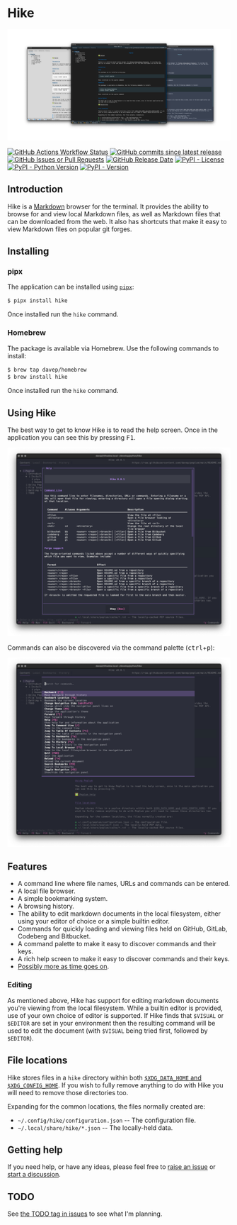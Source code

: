 # Hike

![Hike](https://raw.githubusercontent.com/davep/hike/refs/heads/main/.images/hike-social-banner.png)

[![GitHub Actions Workflow Status](https://img.shields.io/github/actions/workflow/status/davep/hike/style-lint-and-test.yaml)](https://github.com/davep/hike/actions)
[![GitHub commits since latest release](https://img.shields.io/github/commits-since/davep/hike/latest)](https://github.com/davep/hike/commits/main/)
[![GitHub Issues or Pull Requests](https://img.shields.io/github/issues/davep/hike)](https://github.com/davep/hike/issues)
[![GitHub Release Date](https://img.shields.io/github/release-date/davep/hike)](https://github.com/davep/hike/releases)
[![PyPI - License](https://img.shields.io/pypi/l/hike)](https://github.com/davep/hike/blob/main/LICENSE)
[![PyPI - Python Version](https://img.shields.io/pypi/pyversions/hike)](https://github.com/davep/hike/blob/main/pyproject.toml)
[![PyPI - Version](https://img.shields.io/pypi/v/hike)](https://pypi.org/project/hike/)

## Introduction

Hike is a [Markdown](https://commonmark.org/help/) browser for the terminal.
It provides the ability to browse for and view local Markdown files, as well
as Markdown files that can be downloaded from the web. It also has shortcuts
that make it easy to view Markdown files on popular git forges.

## Installing

### pipx

The application can be installed using [`pipx`](https://pypa.github.io/pipx/):

```sh
$ pipx install hike
```

Once installed run the `hike` command.

### Homebrew

The package is available via Homebrew. Use the following commands to install:

```sh
$ brew tap davep/homebrew
$ brew install hike
```

Once installed run the `hike` command.

## Using Hike

The best way to get to know Hike is to read the help screen. Once in the
application you can see this by pressing <kbd>F1</kbd>.

![Hike Help](https://raw.githubusercontent.com/davep/hike/refs/heads/main/.images/hike-help.png)

Commands can also be discovered via the command palette
(<kbd>ctrl</kbd>+<kbd>p</kbd>):

![The command palette](https://raw.githubusercontent.com/davep/hike/refs/heads/main/.images/hike-command-palette.png)

## Features

- A command line where file names, URLs and commands can be entered.
- A local file browser.
- A simple bookmarking system.
- A browsing history.
- The ability to edit markdown documents in the local filesystem, either
  using your editor of choice or a simple builtin editor.
- Commands for quickly loading and viewing files held on GitHub, GitLab,
  Codeberg and Bitbucket.
- A command palette to make it easy to discover commands and their keys.
- A rich help screen to make it easy to discover commands and their keys.
- [Possibly more as time goes on](https://github.com/davep/hike/issues?q=is%3Aissue+is%3Aopen+label%3ATODO).

### Editing

As mentioned above, Hike has support for editing markdown documents you're
viewing from the local filesystem. While a builtin editor is provided, use
of your own choice of editor is supported. If Hike finds that `$VISUAL` or
`$EDITOR` are set in your environment then the resulting command will be
used to edit the document (with `$VISUAL` being tried first, followed by
`$EDITOR`).

## File locations

Hike stores files in a `hike` directory within both
[`$XDG_DATA_HOME` and
`$XDG_CONFIG_HOME`](https://specifications.freedesktop.org/basedir-spec/latest/).
If you wish to fully remove anything to do with Hike you will need to
remove those directories too.

Expanding for the common locations, the files normally created are:

- `~/.config/hike/configuration.json` -- The configuration file.
- `~/.local/share/hike/*.json` -- The locally-held data.

## Getting help

If you need help, or have any ideas, please feel free to [raise an
issue](https://github.com/davep/hike/issues) or [start a
discussion](https://github.com/davep/hike/discussions).

## TODO

See [the TODO tag in
issues](https://github.com/davep/hike/issues?q=is%3Aissue+is%3Aopen+label%3ATODO)
to see what I'm planning.

[//]: # (README.md ends here)
